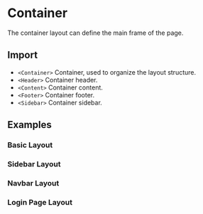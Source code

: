 # Container

The container layout can define the main frame of the page.

## Import

<!--{include:<import-guide>}-->

- `<Container>` Container, used to organize the layout structure.
- `<Header>` Container header.
- `<Content>` Container content.
- `<Footer>` Container footer.
- `<Sidebar>` Container sidebar.

## Examples

### Basic Layout

<!--{include:`basic.md`}-->

### Sidebar Layout

<!--{include:`sidebar-page.md`}-->

### Navbar Layout

<!--{include:`navbar-page.md`}-->

### Login Page Layout

<!--{include:`login-page.md`}-->
